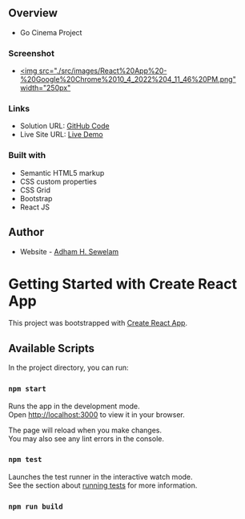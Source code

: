 ## Overview

- Go Cinema Project

### Screenshot

- [<img src="./src/images/React%20App%20-%20Google%20Chrome%2010_4_2022%204_11_46%20PM.png" width="250px"](./src/images/React%20App%20-%20Google%20Chrome%2010_4_2022%204_11_46%20PM.png)

### Links

- Solution URL: [GitHub Code](https://go-cinema.vercel.app)
- Live Site URL: [Live Demo](https://github.com/AdhamSewelam/go-cinema)

### Built with

- Semantic HTML5 markup
- CSS custom properties
- CSS Grid
- Bootstrap
- React JS

## Author

- Website - [Adham H. Sewelam](https://adhamsewelam.netlify.app)

# Getting Started with Create React App

This project was bootstrapped with [Create React App](https://github.com/facebook/create-react-app).

## Available Scripts

In the project directory, you can run:

### `npm start`

Runs the app in the development mode.\
Open [http://localhost:3000](http://localhost:3000) to view it in your browser.

The page will reload when you make changes.\
You may also see any lint errors in the console.

### `npm test`

Launches the test runner in the interactive watch mode.\
See the section about [running tests](https://facebook.github.io/create-react-app/docs/running-tests) for more information.

### `npm run build`
